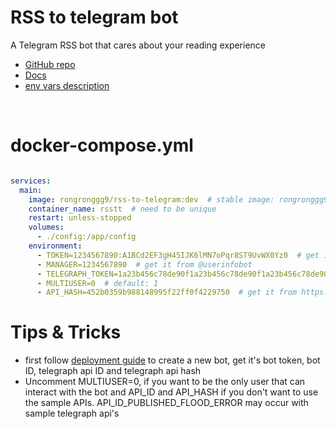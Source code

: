 # RSS to telegram bot

A Telegram RSS bot that cares about your reading experience

- [GitHub repo](https://github.com/Rongronggg9/RSS-to-Telegram-Bot)
- [Docs](https://github.com/Rongronggg9/RSS-to-Telegram-Bot/tree/dev/docs)
- [env vars description](https://github.com/Rongronggg9/RSS-to-Telegram-Bot/blob/dev/docs/advanced-settings.md)

<br>

# docker-compose.yml

```yml

services:
  main:
    image: rongronggg9/rss-to-telegram:dev  # stable image: rongronggg9/rss-to-telegram
    container_name: rsstt  # need to be unique
    restart: unless-stopped
    volumes:
      - ./config:/app/config
    environment:
      - TOKEN=1234567890:A1BCd2EF3gH45IJK6lMN7oPqr8ST9UvWX0Yz0  # get it from @BotFather
      - MANAGER=1234567890  # get it from @userinfobot
      - TELEGRAPH_TOKEN=1a23b456c78de90f1a23b456c78de90f1a23b456c78de90f1a23b456c78 #replace it with your tokens
      - MULTIUSER=0  # default: 1
      - API_HASH=452b0359b988148995f22ff0f4229750  # get it from https://core.telegram.org/api/obtaining_api_id
```
# Tips & Tricks

- first follow [deployment guide](https://github.com/Rongronggg9/RSS-to-Telegram-Bot/blob/dev/docs/deployment-guide.md) to create a new bot,  get it's bot token, bot ID, telegraph api ID and telegraph api hash
- Uncomment MULTIUSER=0, if you want to be the only user that can interact with the bot and API_ID and API_HASH  if you don't want to use the sample APIs. API_ID_PUBLISHED_FLOOD_ERROR may occur with sample telegraph api's
